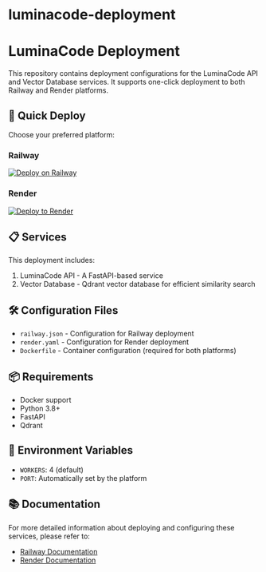 # luminacode-deployment
# LuminaCode Deployment

This repository contains deployment configurations for the LuminaCode API and Vector Database services. It supports one-click deployment to both Railway and Render platforms.

## 🚀 Quick Deploy

Choose your preferred platform:

### Railway
[![Deploy on Railway](https://railway.app/button.svg)](https://railway.app/new/template?template=https://github.com/wolater13-art/luminacode-deployment&plugins=postgresql)

### Render
[![Deploy to Render](https://render.com/images/deploy-to-render-button.svg)](https://render.com/deploy)

## 📋 Services

This deployment includes:
1. LuminaCode API - A FastAPI-based service
2. Vector Database - Qdrant vector database for efficient similarity search

## 🛠️ Configuration Files

- `railway.json` - Configuration for Railway deployment
- `render.yaml` - Configuration for Render deployment
- `Dockerfile` - Container configuration (required for both platforms)

## 📦 Requirements

- Docker support
- Python 3.8+
- FastAPI
- Qdrant

## 🔧 Environment Variables

- `WORKERS`: 4 (default)
- `PORT`: Automatically set by the platform

## 📚 Documentation

For more detailed information about deploying and configuring these services, please refer to:
- [Railway Documentation](https://docs.railway.app/)
- [Render Documentation](https://render.com/docs)

